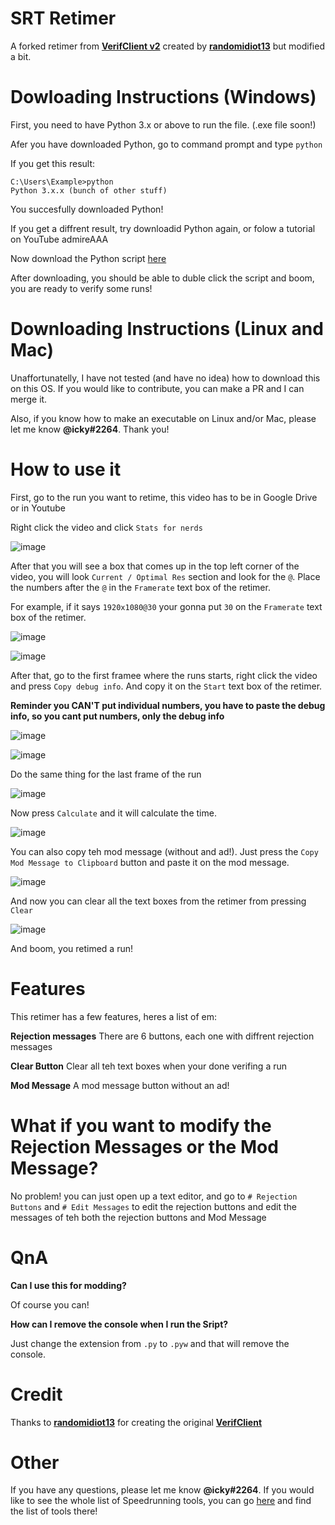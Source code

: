 # SRT Retimer
A forked retimer from **[VerifClient v2](https://github.com/randomidiot13/queueclient)** created by **[randomidiot13](https://github.com/randomidiot13)** but modified a bit.

# Dowloading Instructions (Windows)
First, you need to have Python 3.x or above to run the file. (.exe file soon!)

Afer you have downloaded Python, go to command prompt and type `python`

If you get this result:

```
C:\Users\Example>python
Python 3.x.x (bunch of other stuff)
```

You succesfully downloaded Python!

If you get a diffrent result, try downloadid Python again, or folow a tutorial on YouTube admireAAA

Now download the Python script [here]()

After downloading, you should be able to duble click the script and boom, you are ready to verify some runs!

# Downloading Instructions (Linux and Mac)
Unaffortunatelly, I have not tested (and have no idea) how to download this on this OS. If you would like to contribute, you can make a PR and I can merge it.

Also, if you know how to make an executable on Linux and/or Mac, please let me know **@icky#2264**. Thank you!

# How to use it
First, go to the run you want to retime, this video has to be in Google Drive or in Youtube

Right click the video and click `Stats for nerds`

![image](assets/ss1.jpg)

After that you will see a box that comes up in the top left corner of the video, you will look `Current / Optimal Res` section and look for the `@`. Place the numbers after the `@` in the `Framerate` text box of the retimer.

For example, if it says `1920x1080@30` your gonna put `30` on the `Framerate` text box of the retimer.

![image](assets/ss2.jpg)

![image](assets/ss3.jpg)

After that, go to the first framee where the runs starts, right click the video and press `Copy debug info`. And copy it on the `Start` text box of the retimer.

**Reminder you CAN'T put individual numbers, you have to paste the debug info, so you cant put numbers, only the debug info**

![image](assets/ss4.jpg)

![image](assets/ss5.jpg)

Do the same thing for the last frame of the run

![image](assets/ss6.jpg)

Now press `Calculate` and it will calculate the time.

![image](assets/ss7.jpg)

You can also copy teh mod message (without and ad!). Just press the `Copy Mod Message to Clipboard` button and paste it on the mod message.

![image](assets/ss8.jpg)

And now you can clear all the text boxes from the retimer from pressing `Clear`

![image](assets/ss9.jpg)

And boom, you retimed a run!

# Features
This retimer has a few features, heres a list of em:

**Rejection messages**
There are 6 buttons, each one with diffrent rejection messages

**Clear Button**
Clear all teh text boxes when your done verifing a run

**Mod Message**
A mod message button without an ad!

# What if you want to modify the Rejection Messages or the Mod Message?
No problem! you can just open up a text editor, and go to `# Rejection Buttons` and `# Edit Messages` to edit the rejection buttons and edit the messages of teh both the rejection buttons and Mod Message

# QnA
**Can I use this for modding?**

Of course you can!

**How can I remove the console when I run the Sript?**

Just change the extension from `.py` to `.pyw` and that will remove the console.

# Credit
Thanks to **[randomidiot13](https://github.com/randomidiot13)** for creating the original **[VerifClient](https://github.com/randomidiot13/queueclient)**

# Other
If you have any questions, please let me know **@icky#2264**. If you would like to see the whole list of Speedrunning tools, you can go [here](https://github.com/Speedrunning-Tools) and find the list of tools there!

